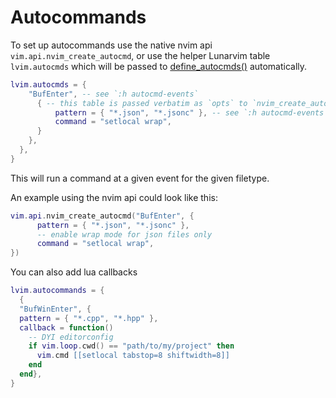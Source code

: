 # Autocommands

To set up autocommands use the native nvim api `vim.api.nvim_create_autocmd`, or use the helper Lunarvim table `lvim.autocmds` which will be passed to [define_autocmds()](https://github.com/LunarVim/lunarvim/blob/3475f7675d8928b49c85878dfc2912407de57342/lua/lvim/core/autocmds.lua#L177) automatically.
```lua
lvim.autocmds = {
    "BufEnter", -- see `:h autocmd-events`
      { -- this table is passed verbatim as `opts` to `nvim_create_autocmd`
          pattern = { "*.json", "*.jsonc" }, -- see `:h autocmd-events`
          command = "setlocal wrap", 
      }
    },
  },
}
```
This will run a command at a given event for the given filetype.

An example using the nvim api could look like this:
```lua
vim.api.nvim_create_autocmd("BufEnter", {
	  pattern = { "*.json", "*.jsonc" },
	  -- enable wrap mode for json files only
	  command = "setlocal wrap",
})
```
You can also add lua callbacks

```lua
lvim.autocommands = {
  {
  "BufWinEnter", {
  pattern = { "*.cpp", "*.hpp" },
  callback = function()
    -- DYI editorconfig
    if vim.loop.cwd() == "path/to/my/project" then
      vim.cmd [[setlocal tabstop=8 shiftwidth=8]]
    end
  end},
}
```

